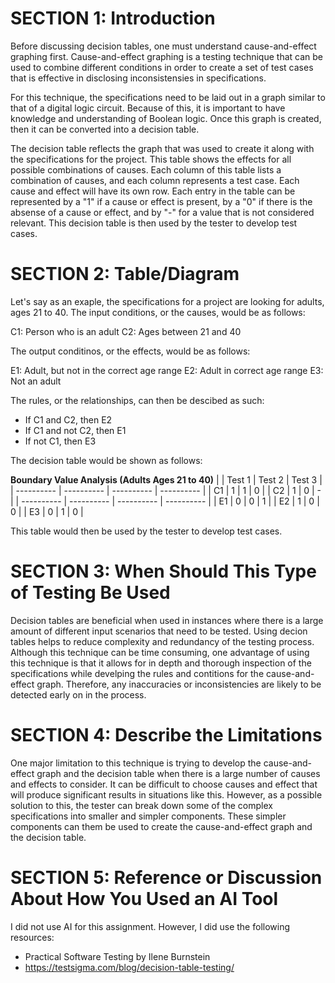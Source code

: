 # SECTION 1: Introduction

Before discussing decision tables, one must understand cause-and-effect graphing first. Cause-and-effect graphing is a testing technique that can be used to combine different conditions in order to create a set of test cases that is effective in disclosing inconsistensies in specifications. 

For this technique, the specifications need to be laid out in a graph similar to that of a digital logic circuit. Because of this, it is important to have knowledge and understanding of Boolean logic. Once this graph is created, then it can be converted into a decision table. 

The decision table reflects the graph that was used to create it along with the specifications for the project. This table shows the effects for all possible combinations of causes. Each column of this table lists a combination of causes, and each column represents a test case. Each cause and effect will have its own row. Each entry in the table can be represented by a "1" if a cause or effect is present, by a "0" if there is the absense of a cause or effect, and by "-" for a value that is not considered relevant. This decision table is then used by the tester to develop test cases.

# SECTION 2: Table/Diagram

Let's say as an exaple, the specifications for a project are looking for adults, ages 21 to 40. The input conditions, or the causes, would be as follows:

C1: Person who is an adult 
C2: Ages between 21 and 40

The output conditinos, or the effects, would be as follows:

E1: Adult, but not in the correct age range
E2: Adult in correct age range
E3: Not an adult

The rules, or the relationships, can then be descibed as such:

* If C1 and C2, then E2
* If C1 and not C2, then E1
* If not C1, then E3

The decision table would be shown as follows:

**Boundary Value Analysis (Adults Ages 21 to 40)**
|  | Test 1 | Test 2 | Test 3 |
| ---------- | ---------- | ---------- | ---------- |
| C1 | 1 | 1 | 0 |
| C2 | 1 | 0 | - |
| ---------- | ---------- | ---------- | ---------- |
| E1 | 0 | 0 | 1 |
| E2 | 1 | 0 | 0 |
| E3 | 0 | 1 | 0 |

This table would then be used by the tester to develop test cases.

# SECTION 3: When Should This Type of Testing Be Used

Decision tables are beneficial when used in instances where there is a large amount of different input scenarios that need to be tested. Using decion tables helps to reduce complexity and redundancy of the testing process. Although this technique can be time consuming, one advantage of using this technique is that it allows for in depth and thorough inspection of the specifications while develping the rules and contitions for the cause-and-effect graph. Therefore, any inaccuracies or inconsistencies are likely to be detected early on in the process. 

# SECTION 4: Describe the Limitations

One major limitation to this technique is trying to develop the cause-and-effect graph and the decision table when there is a large number of causes and effects to consider. It can be difficult to choose causes and effect that will produce significant results in situations like this. However, as a possible solution to this, the tester can break down some of the complex specifications into smaller and simpler components. These simpler components can them be used to create the cause-and-effect graph and the decision table.

# SECTION 5: Reference or Discussion About How You Used an AI Tool

I did not use AI for this assignment. However, I did use the following resources:

* Practical Software Testing by Ilene Burnstein
* https://testsigma.com/blog/decision-table-testing/